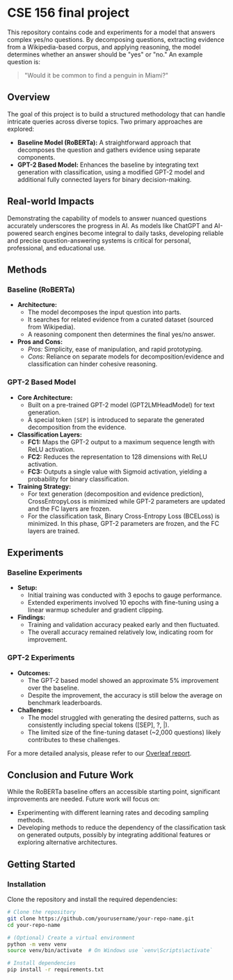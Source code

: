 # CSE 156 final project

This repository contains code and experiments for a model that answers complex yes/no questions. By decomposing questions, extracting evidence from a Wikipedia-based corpus, and applying reasoning, the model determines whether an answer should be "yes" or "no." An example question is: 

> "Would it be common to find a penguin in Miami?"

## Overview

The goal of this project is to build a structured methodology that can handle intricate queries across diverse topics. Two primary approaches are explored:
- **Baseline Model (RoBERTa):** A straightforward approach that decomposes the question and gathers evidence using separate components.
- **GPT-2 Based Model:** Enhances the baseline by integrating text generation with classification, using a modified GPT-2 model and additional fully connected layers for binary decision-making.

## Real-world Impacts

Demonstrating the capability of models to answer nuanced questions accurately underscores the progress in AI. As models like ChatGPT and AI-powered search engines become integral to daily tasks, developing reliable and precise question-answering systems is critical for personal, professional, and educational use.

## Methods

### Baseline (RoBERTa)
- **Architecture:**  
  - The model decomposes the input question into parts.
  - It searches for related evidence from a curated dataset (sourced from Wikipedia).
  - A reasoning component then determines the final yes/no answer.
- **Pros and Cons:**  
  - *Pros:* Simplicity, ease of manipulation, and rapid prototyping.
  - *Cons:* Reliance on separate models for decomposition/evidence and classification can hinder cohesive reasoning.

### GPT-2 Based Model
- **Core Architecture:**  
  - Built on a pre-trained GPT-2 model (GPT2LMHeadModel) for text generation.
  - A special token `[SEP]` is introduced to separate the generated decomposition from the evidence.
- **Classification Layers:**  
  - **FC1:** Maps the GPT-2 output to a maximum sequence length with ReLU activation.
  - **FC2:** Reduces the representation to 128 dimensions with ReLU activation.
  - **FC3:** Outputs a single value with Sigmoid activation, yielding a probability for binary classification.
- **Training Strategy:**  
  - For text generation (decomposition and evidence prediction), CrossEntropyLoss is minimized while GPT-2 parameters are updated and the FC layers are frozen.
  - For the classification task, Binary Cross-Entropy Loss (BCELoss) is minimized. In this phase, GPT-2 parameters are frozen, and the FC layers are trained.

## Experiments

### Baseline Experiments
- **Setup:**  
  - Initial training was conducted with 3 epochs to gauge performance.
  - Extended experiments involved 10 epochs with fine-tuning using a linear warmup scheduler and gradient clipping.
- **Findings:**  
  - Training and validation accuracy peaked early and then fluctuated.
  - The overall accuracy remained relatively low, indicating room for improvement.

### GPT-2 Experiments
- **Outcomes:**  
  - The GPT-2 based model showed an approximate 5% improvement over the baseline.
  - Despite the improvement, the accuracy is still below the average on benchmark leaderboards.
- **Challenges:**  
  - The model struggled with generating the desired patterns, such as consistently including special tokens ([SEP], ?, |).
  - The limited size of the fine-tuning dataset (~2,000 questions) likely contributes to these challenges.

For a more detailed analysis, please refer to our [Overleaf report](https://www.overleaf.com/project/67be58ba899878f079243ece).

## Conclusion and Future Work

While the RoBERTa baseline offers an accessible starting point, significant improvements are needed. Future work will focus on:
- Experimenting with different learning rates and decoding sampling methods.
- Developing methods to reduce the dependency of the classification task on generated outputs, possibly by integrating additional features or exploring alternative architectures.

## Getting Started

### Installation

Clone the repository and install the required dependencies:

```bash
# Clone the repository
git clone https://github.com/yourusername/your-repo-name.git
cd your-repo-name

# (Optional) Create a virtual environment
python -m venv venv
source venv/bin/activate  # On Windows use `venv\Scripts\activate`

# Install dependencies
pip install -r requirements.txt
